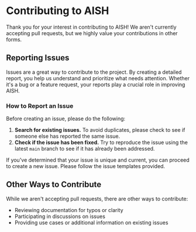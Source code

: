 # Contributing to AISH

Thank you for your interest in contributing to AISH! We aren't currently accepting pull requests,
but we highly value your contributions in other forms.

## Reporting Issues

Issues are a great way to contribute to the project. By creating a detailed report, you help us
understand and prioritize what needs attention. Whether it's a bug or a feature request, your
reports play a crucial role in improving AISH.

### How to Report an Issue

Before creating an issue, please do the following:

1. **Search for existing issues.** To avoid duplicates, please check to see if someone else has
   reported the same issue.
2. **Check if the issue has been fixed.** Try to reproduce the issue using the latest `main` branch
   to see if it has already been addressed.

If you've determined that your issue is unique and current, you can proceed to create a new issue.
Please follow the issue templates provided.

## Other Ways to Contribute

While we aren't accepting pull requests, there are other ways to contribute:

- Reviewing documentation for typos or clarity
- Participating in discussions on issues
- Providing use cases or additional information on existing issues
